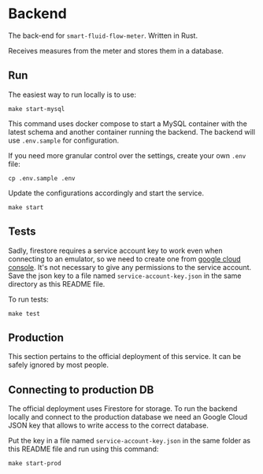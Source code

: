 # Backend

The back-end for `smart-fluid-flow-meter`. Written in Rust.

Receives measures from the meter and stores them in a database.

## Run

The easiest way to run locally is to use:

```
make start-mysql
```

This command uses docker compose to start a MySQL container with the latest schema and another container running the backend. The backend will use `.env.sample` for configuration.

If you need more granular control over the settings, create your own `.env` file:

```
cp .env.sample .env
```

Update the configurations accordingly and start the service.

```
make start
```

## Tests

Sadly, firestore requires a service account key to work even when connecting to an emulator, so we need to create one from [google cloud console](https://console.cloud.google.com/iam-admin/serviceaccounts). It's not necessary to give any permissions to the service account. Save the json key to a file named `service-account-key.json` in the same directory as this README file.

To run tests:

```
make test
```

## Production

This section pertains to the official deployment of this service. It can be safely ignored by most people.

## Connecting to production DB

The official deployment uses Firestore for storage. To run the backend locally and connect to the production database we need an Google Cloud JSON key that allows to write access to the correct database.

Put the key in a file named `service-account-key.json` in the same folder as this README file and run using this command:

```
make start-prod
```
